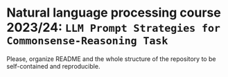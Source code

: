 # Natural language processing course 2023/24: `LLM Prompt Strategies for Commonsense-Reasoning Task`


Please, organize README and the whole structure of the repository to be self-contained and reproducible.
